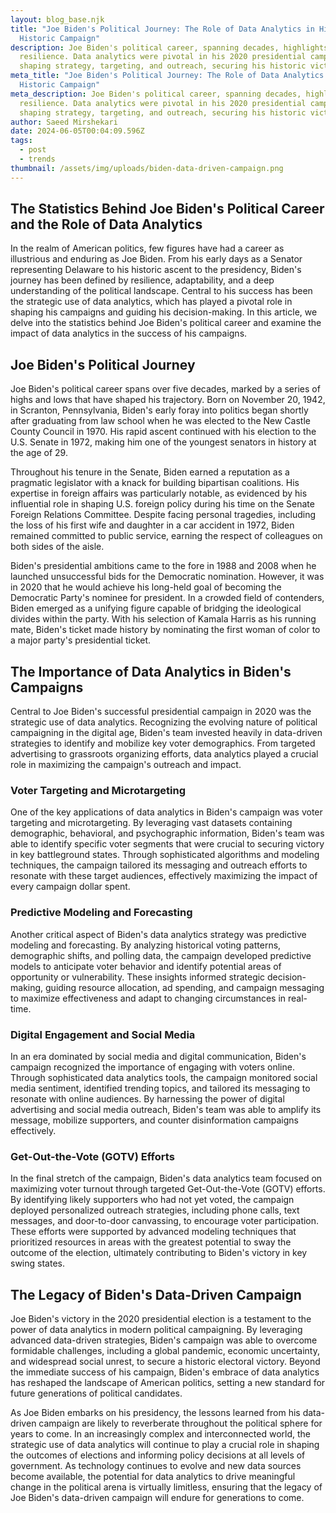 ```yaml
---
layout: blog_base.njk
title: "Joe Biden's Political Journey: The Role of Data Analytics in His
  Historic Campaign"
description: Joe Biden's political career, spanning decades, highlights his
  resilience. Data analytics were pivotal in his 2020 presidential campaign,
  shaping strategy, targeting, and outreach, securing his historic victory.
meta_title: "Joe Biden's Political Journey: The Role of Data Analytics in His
  Historic Campaign"
meta_description: Joe Biden's political career, spanning decades, highlights his
  resilience. Data analytics were pivotal in his 2020 presidential campaign,
  shaping strategy, targeting, and outreach, securing his historic victory.
author: Saeed Mirshekari
date: 2024-06-05T00:04:09.596Z
tags:
  - post
  - trends
thumbnail: /assets/img/uploads/biden-data-driven-campaign.png
---
```

## The Statistics Behind Joe Biden's Political Career and the Role of Data Analytics

In the realm of American politics, few figures have had a career as illustrious and enduring as Joe Biden. From his early days as a Senator representing Delaware to his historic ascent to the presidency, Biden's journey has been defined by resilience, adaptability, and a deep understanding of the political landscape. Central to his success has been the strategic use of data analytics, which has played a pivotal role in shaping his campaigns and guiding his decision-making. In this article, we delve into the statistics behind Joe Biden's political career and examine the impact of data analytics in the success of his campaigns.

## Joe Biden's Political Journey

Joe Biden's political career spans over five decades, marked by a series of highs and lows that have shaped his trajectory. Born on November 20, 1942, in Scranton, Pennsylvania, Biden's early foray into politics began shortly after graduating from law school when he was elected to the New Castle County Council in 1970. His rapid ascent continued with his election to the U.S. Senate in 1972, making him one of the youngest senators in history at the age of 29.

Throughout his tenure in the Senate, Biden earned a reputation as a pragmatic legislator with a knack for building bipartisan coalitions. His expertise in foreign affairs was particularly notable, as evidenced by his influential role in shaping U.S. foreign policy during his time on the Senate Foreign Relations Committee. Despite facing personal tragedies, including the loss of his first wife and daughter in a car accident in 1972, Biden remained committed to public service, earning the respect of colleagues on both sides of the aisle.

Biden's presidential ambitions came to the fore in 1988 and 2008 when he launched unsuccessful bids for the Democratic nomination. However, it was in 2020 that he would achieve his long-held goal of becoming the Democratic Party's nominee for president. In a crowded field of contenders, Biden emerged as a unifying figure capable of bridging the ideological divides within the party. With his selection of Kamala Harris as his running mate, Biden's ticket made history by nominating the first woman of color to a major party's presidential ticket.

## The Importance of Data Analytics in Biden's Campaigns

Central to Joe Biden's successful presidential campaign in 2020 was the strategic use of data analytics. Recognizing the evolving nature of political campaigning in the digital age, Biden's team invested heavily in data-driven strategies to identify and mobilize key voter demographics. From targeted advertising to grassroots organizing efforts, data analytics played a crucial role in maximizing the campaign's outreach and impact.

### Voter Targeting and Microtargeting

One of the key applications of data analytics in Biden's campaign was voter targeting and microtargeting. By leveraging vast datasets containing demographic, behavioral, and psychographic information, Biden's team was able to identify specific voter segments that were crucial to securing victory in key battleground states. Through sophisticated algorithms and modeling techniques, the campaign tailored its messaging and outreach efforts to resonate with these target audiences, effectively maximizing the impact of every campaign dollar spent.

### Predictive Modeling and Forecasting

Another critical aspect of Biden's data analytics strategy was predictive modeling and forecasting. By analyzing historical voting patterns, demographic shifts, and polling data, the campaign developed predictive models to anticipate voter behavior and identify potential areas of opportunity or vulnerability. These insights informed strategic decision-making, guiding resource allocation, ad spending, and campaign messaging to maximize effectiveness and adapt to changing circumstances in real-time.

### Digital Engagement and Social Media

In an era dominated by social media and digital communication, Biden's campaign recognized the importance of engaging with voters online. Through sophisticated data analytics tools, the campaign monitored social media sentiment, identified trending topics, and tailored its messaging to resonate with online audiences. By harnessing the power of digital advertising and social media outreach, Biden's team was able to amplify its message, mobilize supporters, and counter disinformation campaigns effectively.

### Get-Out-the-Vote (GOTV) Efforts

In the final stretch of the campaign, Biden's data analytics team focused on maximizing voter turnout through targeted Get-Out-the-Vote (GOTV) efforts. By identifying likely supporters who had not yet voted, the campaign deployed personalized outreach strategies, including phone calls, text messages, and door-to-door canvassing, to encourage voter participation. These efforts were supported by advanced modeling techniques that prioritized resources in areas with the greatest potential to sway the outcome of the election, ultimately contributing to Biden's victory in key swing states.

## The Legacy of Biden's Data-Driven Campaign

Joe Biden's victory in the 2020 presidential election is a testament to the power of data analytics in modern political campaigning. By leveraging advanced data-driven strategies, Biden's campaign was able to overcome formidable challenges, including a global pandemic, economic uncertainty, and widespread social unrest, to secure a historic electoral victory. Beyond the immediate success of his campaign, Biden's embrace of data analytics has reshaped the landscape of American politics, setting a new standard for future generations of political candidates.

As Joe Biden embarks on his presidency, the lessons learned from his data-driven campaign are likely to reverberate throughout the political sphere for years to come. In an increasingly complex and interconnected world, the strategic use of data analytics will continue to play a crucial role in shaping the outcomes of elections and informing policy decisions at all levels of government. As technology continues to evolve and new data sources become available, the potential for data analytics to drive meaningful change in the political arena is virtually limitless, ensuring that the legacy of Joe Biden's data-driven campaign will endure for generations to come.